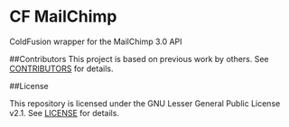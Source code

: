 # CF MailChimp
ColdFusion wrapper for the MailChimp 3.0 API

##Contributors
This project is based on previous work by others. 
See [CONTRIBUTORS](CONTRIBUTORS.md) for details.

##License

This repository is licensed under the GNU Lesser General Public License v2.1. 
See [LICENSE](LICENSE) for details.
